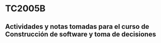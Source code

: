 # TC2005B

## Actividades y notas tomadas para el curso de Construcción de software y toma de decisiones
